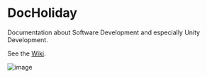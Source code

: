 # DocHoliday
Documentation about Software Development and especially Unity Development.

See the [Wiki](https://github.com/lochrist/DocHoliday/wiki).

![image](https://user-images.githubusercontent.com/6123812/197795956-4d9e949b-fa4e-4de2-9b32-0d765ca43c20.png)
